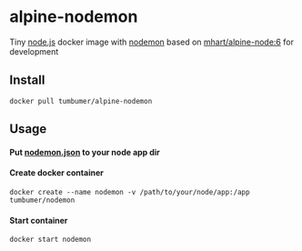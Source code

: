 # alpine-nodemon
Tiny [node.js](https://nodejs.org/en/) docker image
with [nodemon](https://github.com/remy/nodemon)
based on [mhart/alpine-node:6](https://github.com/mhart/alpine-node)
for development

## Install
    docker pull tumbumer/alpine-nodemon

## Usage

#### Put [nodemon.json](https://github.com/remy/nodemon/blob/master/doc/cli/config.txt) to your node app dir
#### Create docker container
    docker create --name nodemon -v /path/to/your/node/app:/app tumbumer/nodemon

#### Start container
    docker start nodemon
